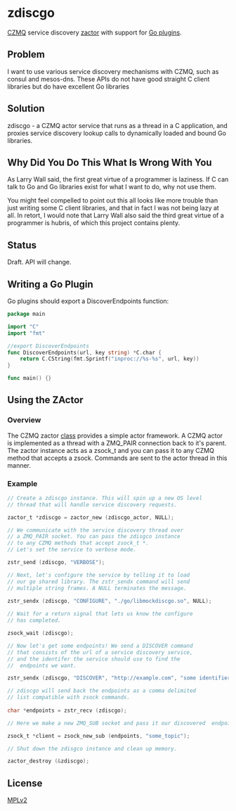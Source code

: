 # zdiscgo
[CZMQ](http://github.com/zeromq/czmq) service discovery [zactor](http://czmq.zeromq.org/czmq4-0:zactor) with support for [Go plugins](https://medium.com/learning-the-go-programming-language/calling-go-functions-from-other-languages-4c7d8bcc69bf#.hguiewq19).

## Problem
I want to use various service discovery mechanisms with CZMQ, such as consul and mesos-dns. These APIs do not have good straight C client libraries but do have excellent Go libraries

## Solution
zdiscgo - a CZMQ actor service that runs as a thread in a C application, and proxies service discovery lookup calls to dynamically loaded and bound Go libraries.

## Why Did You Do This What Is Wrong With You
As Larry Wall said, the first great virtue of a programmer is laziness. If C can talk to Go and Go libraries exist for what I want to do, why not use them.

You might feel compelled to point out this all looks like more trouble than just writing some C client libraries, and that
in fact I was not being lazy at all. In retort, I would note that Larry Wall also said the third great virtue of a programmer
is hubris, of which this project contains plenty.

## Status
Draft. API will change.

## Writing a Go Plugin

Go plugins should export a DiscoverEndpoints function:

```go
package main

import "C"
import "fmt"

//export DiscoverEndpoints
func DiscoverEndpoints(url, key string) *C.char {
	return C.CString(fmt.Sprintf("inproc://%s-%s", url, key))
}

func main() {}
```

## Using the ZActor
### Overview
The CZMQ zactor [class](http://czmq.zeromq.org/czmq4-0:zactor) provides a simple actor framework. 
A CZMQ actor is implemented as a thread with a ZMQ_PAIR connection back to it's parent.
The zactor instance acts as a zsock_t and you can pass it to any CZMQ method that accepts
a zsock. Commands are sent to the actor thread in this manner.

### Example
```c
// Create a zdiscgo instance. This will spin up a new OS level
// thread that will handle service discovery requests.

zactor_t *zdiscgo = zactor_new (zdiscgo_actor, NULL);

// We communicate with the service discovery thread over
// a ZMQ_PAIR socket. You can pass the zdisgco instance
// to any CZMQ methods that accept zsock_t *. 
// Let's set the service to verbose mode.

zstr_send (zdiscgo, "VERBOSE");

// Next, let's configure the service by telling it to load 
// our go shared library. The zstr_sendx command will send
// multiple string frames. A NULL terminates the message.
    
zstr_sendx (zdiscgo, "CONFIGURE", "./go/libmockdiscgo.so", NULL);

// Wait for a return signal that lets us know the configure
// has completed.

zsock_wait (zdiscgo);

// Now let's get some endpoints! We send a DISCOVER command
// that consists of the url of a service discovery service,
// and the identifer the service should use to find the 
//  endpoints we want.

zstr_sendx (zdiscgo, "DISCOVER", "http://example.com", "some identifier", NULL);

// zdiscgo will send back the endpoints as a comma delimited
// list compatible with zsock commands.
   
char *endpoints = zstr_recv (zdiscgo);

// Here we make a new ZMQ_SUB socket and pass it our discovered  endpoints.

zsock_t *client = zsock_new_sub (endpoints, "some_topic");

// Shut down the zdisgco instance and clean up memory.

zactor_destroy (&zdiscgo);

```

## License
[MPLv2](https://github.com/taotetek/zdiscgo)
